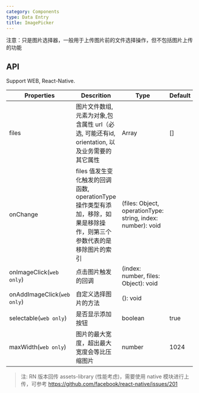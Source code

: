 ```yaml
---
category: Components
type: Data Entry
title: ImagePicker
---
```


注意：只是图片选择器，一般用于上传图片前的文件选择操作，但不包括图片上传的功能


## API

Support WEB, React-Native.

Properties | Descrition | Type | Default
-----------|------------|------|--------
| files    | 图片文件数组,元素为对象,包含属性 url（必选, 可能还有id, orientation, 以及业务需要的其它属性     | Array  | []  |
| onChange    | files 值发生变化触发的回调函数, operationType 操作类型有添加，移除，如果是移除操作，则第三个参数代表的是移除图片的索引  | (files: Object, operationType: string, index: number): void |   |
| onImageClick(`web only`)    | 点击图片触发的回调  | (index: number, files: Object): void |   |
| onAddImageClick(`web only`) | 自定义选择图片的方法  | (): void |   |
| selectable(`web only`) | 是否显示添加按钮  | boolean |  true |
| maxWidth(`web only`) | 图片的最大宽度，超出最大宽度会等比压缩图片 | number | 1024 |

> 注: RN 版本回传 assets-library (性能考虑)，需要使用 native 模块进行上传，可参考 https://github.com/facebook/react-native/issues/201
